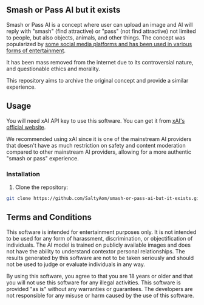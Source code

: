 ## Smash or Pass AI but it exists

Smash or Pass AI is a concept where user can upload an image and AI will reply with "smash" (find attractive) or "pass" (not find attractive) not limited to people, but also objects, animals, and other things. The concept was popularized by [some social media platforms and has been used in various forms of entertainment](https://www.reddit.com/r/NoglaOfficial/comments/1lhj3oc/i_found_an_ai_that_does_smash_or_pass_on_pictures/).

It has been mass removed from the internet due to its controversial nature, and questionable ethics and morality.

This repository aims to archive the original concept and provide a similar experience.

## Usage
You will need xAI API key to use this software. You can get it from [xAI's official website](https://console.x.ai).

We recommended using xAI since it is one of the mainstream AI providers that doesn't have as much restriction on safety and content moderation compared to other mainstream AI providers, allowing for a more authentic "smash or pass" experience.

### Installation
1. Clone the repository:
```bash
git clone https://github.com/SaltyAom/smash-or-pass-ai-but-it-exists.git
```

## Terms and Conditions
This software is intended for entertainment purposes only.
It is not intended to be used for any form of harassment, discrimination, or objectification of individuals. The AI model is trained on publicly available images and does not have the ability to understand contextor personal relationships. The results generated by this software are not to be taken seriously and should not be used to judge or evaluate individuals in any way.

By using this software, you agree to that you are 18 years or older and that you will not use this software for any illegal activities. This software is provided "as is" without any warranties or
guarantees. The developers are not responsible for any misuse or harm caused by the use of this software.
